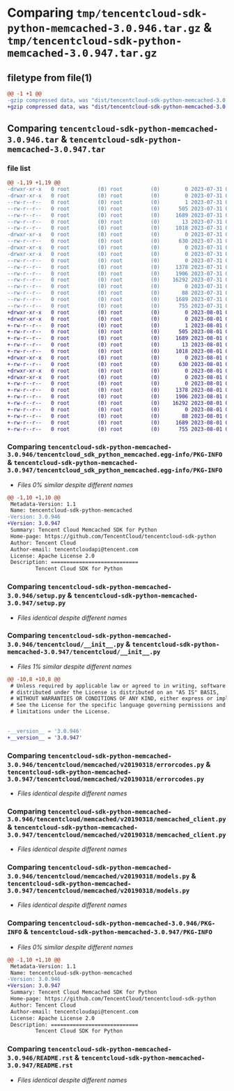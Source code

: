 # Comparing `tmp/tencentcloud-sdk-python-memcached-3.0.946.tar.gz` & `tmp/tencentcloud-sdk-python-memcached-3.0.947.tar.gz`

## filetype from file(1)

```diff
@@ -1 +1 @@
-gzip compressed data, was "dist/tencentcloud-sdk-python-memcached-3.0.946.tar", last modified: Mon Jul 31 00:31:55 2023, max compression
+gzip compressed data, was "dist/tencentcloud-sdk-python-memcached-3.0.947.tar", last modified: Tue Aug  1 00:52:00 2023, max compression
```

## Comparing `tencentcloud-sdk-python-memcached-3.0.946.tar` & `tencentcloud-sdk-python-memcached-3.0.947.tar`

### file list

```diff
@@ -1,19 +1,19 @@
-drwxr-xr-x   0 root         (0) root         (0)        0 2023-07-31 00:31:55.000000 tencentcloud-sdk-python-memcached-3.0.946/
-drwxr-xr-x   0 root         (0) root         (0)        0 2023-07-31 00:31:55.000000 tencentcloud-sdk-python-memcached-3.0.946/tencentcloud_sdk_python_memcached.egg-info/
--rw-r--r--   0 root         (0) root         (0)        1 2023-07-31 00:31:55.000000 tencentcloud-sdk-python-memcached-3.0.946/tencentcloud_sdk_python_memcached.egg-info/dependency_links.txt
--rw-r--r--   0 root         (0) root         (0)      505 2023-07-31 00:31:55.000000 tencentcloud-sdk-python-memcached-3.0.946/tencentcloud_sdk_python_memcached.egg-info/SOURCES.txt
--rw-r--r--   0 root         (0) root         (0)     1689 2023-07-31 00:31:55.000000 tencentcloud-sdk-python-memcached-3.0.946/tencentcloud_sdk_python_memcached.egg-info/PKG-INFO
--rw-r--r--   0 root         (0) root         (0)       13 2023-07-31 00:31:55.000000 tencentcloud-sdk-python-memcached-3.0.946/tencentcloud_sdk_python_memcached.egg-info/top_level.txt
--rw-r--r--   0 root         (0) root         (0)     1018 2023-07-31 00:31:55.000000 tencentcloud-sdk-python-memcached-3.0.946/setup.py
-drwxr-xr-x   0 root         (0) root         (0)        0 2023-07-31 00:31:55.000000 tencentcloud-sdk-python-memcached-3.0.946/tencentcloud/
--rw-r--r--   0 root         (0) root         (0)      630 2023-07-31 00:31:55.000000 tencentcloud-sdk-python-memcached-3.0.946/tencentcloud/__init__.py
-drwxr-xr-x   0 root         (0) root         (0)        0 2023-07-31 00:31:55.000000 tencentcloud-sdk-python-memcached-3.0.946/tencentcloud/memcached/
-drwxr-xr-x   0 root         (0) root         (0)        0 2023-07-31 00:31:55.000000 tencentcloud-sdk-python-memcached-3.0.946/tencentcloud/memcached/v20190318/
--rw-r--r--   0 root         (0) root         (0)        0 2023-07-31 00:31:55.000000 tencentcloud-sdk-python-memcached-3.0.946/tencentcloud/memcached/v20190318/__init__.py
--rw-r--r--   0 root         (0) root         (0)     1378 2023-07-31 00:31:55.000000 tencentcloud-sdk-python-memcached-3.0.946/tencentcloud/memcached/v20190318/errorcodes.py
--rw-r--r--   0 root         (0) root         (0)     1906 2023-07-31 00:31:55.000000 tencentcloud-sdk-python-memcached-3.0.946/tencentcloud/memcached/v20190318/memcached_client.py
--rw-r--r--   0 root         (0) root         (0)    16292 2023-07-31 00:31:55.000000 tencentcloud-sdk-python-memcached-3.0.946/tencentcloud/memcached/v20190318/models.py
--rw-r--r--   0 root         (0) root         (0)        0 2023-07-31 00:31:55.000000 tencentcloud-sdk-python-memcached-3.0.946/tencentcloud/memcached/__init__.py
--rw-r--r--   0 root         (0) root         (0)       88 2023-07-31 00:31:55.000000 tencentcloud-sdk-python-memcached-3.0.946/setup.cfg
--rw-r--r--   0 root         (0) root         (0)     1689 2023-07-31 00:31:55.000000 tencentcloud-sdk-python-memcached-3.0.946/PKG-INFO
--rw-r--r--   0 root         (0) root         (0)      755 2023-07-31 00:31:55.000000 tencentcloud-sdk-python-memcached-3.0.946/README.rst
+drwxr-xr-x   0 root         (0) root         (0)        0 2023-08-01 00:52:00.000000 tencentcloud-sdk-python-memcached-3.0.947/
+drwxr-xr-x   0 root         (0) root         (0)        0 2023-08-01 00:52:00.000000 tencentcloud-sdk-python-memcached-3.0.947/tencentcloud_sdk_python_memcached.egg-info/
+-rw-r--r--   0 root         (0) root         (0)        1 2023-08-01 00:52:00.000000 tencentcloud-sdk-python-memcached-3.0.947/tencentcloud_sdk_python_memcached.egg-info/dependency_links.txt
+-rw-r--r--   0 root         (0) root         (0)      505 2023-08-01 00:52:00.000000 tencentcloud-sdk-python-memcached-3.0.947/tencentcloud_sdk_python_memcached.egg-info/SOURCES.txt
+-rw-r--r--   0 root         (0) root         (0)     1689 2023-08-01 00:52:00.000000 tencentcloud-sdk-python-memcached-3.0.947/tencentcloud_sdk_python_memcached.egg-info/PKG-INFO
+-rw-r--r--   0 root         (0) root         (0)       13 2023-08-01 00:52:00.000000 tencentcloud-sdk-python-memcached-3.0.947/tencentcloud_sdk_python_memcached.egg-info/top_level.txt
+-rw-r--r--   0 root         (0) root         (0)     1018 2023-08-01 00:52:00.000000 tencentcloud-sdk-python-memcached-3.0.947/setup.py
+drwxr-xr-x   0 root         (0) root         (0)        0 2023-08-01 00:52:00.000000 tencentcloud-sdk-python-memcached-3.0.947/tencentcloud/
+-rw-r--r--   0 root         (0) root         (0)      630 2023-08-01 00:52:00.000000 tencentcloud-sdk-python-memcached-3.0.947/tencentcloud/__init__.py
+drwxr-xr-x   0 root         (0) root         (0)        0 2023-08-01 00:52:00.000000 tencentcloud-sdk-python-memcached-3.0.947/tencentcloud/memcached/
+drwxr-xr-x   0 root         (0) root         (0)        0 2023-08-01 00:52:00.000000 tencentcloud-sdk-python-memcached-3.0.947/tencentcloud/memcached/v20190318/
+-rw-r--r--   0 root         (0) root         (0)        0 2023-08-01 00:52:00.000000 tencentcloud-sdk-python-memcached-3.0.947/tencentcloud/memcached/v20190318/__init__.py
+-rw-r--r--   0 root         (0) root         (0)     1378 2023-08-01 00:52:00.000000 tencentcloud-sdk-python-memcached-3.0.947/tencentcloud/memcached/v20190318/errorcodes.py
+-rw-r--r--   0 root         (0) root         (0)     1906 2023-08-01 00:52:00.000000 tencentcloud-sdk-python-memcached-3.0.947/tencentcloud/memcached/v20190318/memcached_client.py
+-rw-r--r--   0 root         (0) root         (0)    16292 2023-08-01 00:52:00.000000 tencentcloud-sdk-python-memcached-3.0.947/tencentcloud/memcached/v20190318/models.py
+-rw-r--r--   0 root         (0) root         (0)        0 2023-08-01 00:52:00.000000 tencentcloud-sdk-python-memcached-3.0.947/tencentcloud/memcached/__init__.py
+-rw-r--r--   0 root         (0) root         (0)       88 2023-08-01 00:52:00.000000 tencentcloud-sdk-python-memcached-3.0.947/setup.cfg
+-rw-r--r--   0 root         (0) root         (0)     1689 2023-08-01 00:52:00.000000 tencentcloud-sdk-python-memcached-3.0.947/PKG-INFO
+-rw-r--r--   0 root         (0) root         (0)      755 2023-08-01 00:52:00.000000 tencentcloud-sdk-python-memcached-3.0.947/README.rst
```

### Comparing `tencentcloud-sdk-python-memcached-3.0.946/tencentcloud_sdk_python_memcached.egg-info/PKG-INFO` & `tencentcloud-sdk-python-memcached-3.0.947/tencentcloud_sdk_python_memcached.egg-info/PKG-INFO`

 * *Files 0% similar despite different names*

```diff
@@ -1,10 +1,10 @@
 Metadata-Version: 1.1
 Name: tencentcloud-sdk-python-memcached
-Version: 3.0.946
+Version: 3.0.947
 Summary: Tencent Cloud Memcached SDK for Python
 Home-page: https://github.com/TencentCloud/tencentcloud-sdk-python
 Author: Tencent Cloud
 Author-email: tencentcloudapi@tencent.com
 License: Apache License 2.0
 Description: ============================
         Tencent Cloud SDK for Python
```

### Comparing `tencentcloud-sdk-python-memcached-3.0.946/setup.py` & `tencentcloud-sdk-python-memcached-3.0.947/setup.py`

 * *Files identical despite different names*

### Comparing `tencentcloud-sdk-python-memcached-3.0.946/tencentcloud/__init__.py` & `tencentcloud-sdk-python-memcached-3.0.947/tencentcloud/__init__.py`

 * *Files 1% similar despite different names*

```diff
@@ -10,8 +10,8 @@
 # Unless required by applicable law or agreed to in writing, software
 # distributed under the License is distributed on an "AS IS" BASIS,
 # WITHOUT WARRANTIES OR CONDITIONS OF ANY KIND, either express or implied.
 # See the License for the specific language governing permissions and
 # limitations under the License.
 
 
-__version__ = '3.0.946'
+__version__ = '3.0.947'
```

### Comparing `tencentcloud-sdk-python-memcached-3.0.946/tencentcloud/memcached/v20190318/errorcodes.py` & `tencentcloud-sdk-python-memcached-3.0.947/tencentcloud/memcached/v20190318/errorcodes.py`

 * *Files identical despite different names*

### Comparing `tencentcloud-sdk-python-memcached-3.0.946/tencentcloud/memcached/v20190318/memcached_client.py` & `tencentcloud-sdk-python-memcached-3.0.947/tencentcloud/memcached/v20190318/memcached_client.py`

 * *Files identical despite different names*

### Comparing `tencentcloud-sdk-python-memcached-3.0.946/tencentcloud/memcached/v20190318/models.py` & `tencentcloud-sdk-python-memcached-3.0.947/tencentcloud/memcached/v20190318/models.py`

 * *Files identical despite different names*

### Comparing `tencentcloud-sdk-python-memcached-3.0.946/PKG-INFO` & `tencentcloud-sdk-python-memcached-3.0.947/PKG-INFO`

 * *Files 0% similar despite different names*

```diff
@@ -1,10 +1,10 @@
 Metadata-Version: 1.1
 Name: tencentcloud-sdk-python-memcached
-Version: 3.0.946
+Version: 3.0.947
 Summary: Tencent Cloud Memcached SDK for Python
 Home-page: https://github.com/TencentCloud/tencentcloud-sdk-python
 Author: Tencent Cloud
 Author-email: tencentcloudapi@tencent.com
 License: Apache License 2.0
 Description: ============================
         Tencent Cloud SDK for Python
```

### Comparing `tencentcloud-sdk-python-memcached-3.0.946/README.rst` & `tencentcloud-sdk-python-memcached-3.0.947/README.rst`

 * *Files identical despite different names*

